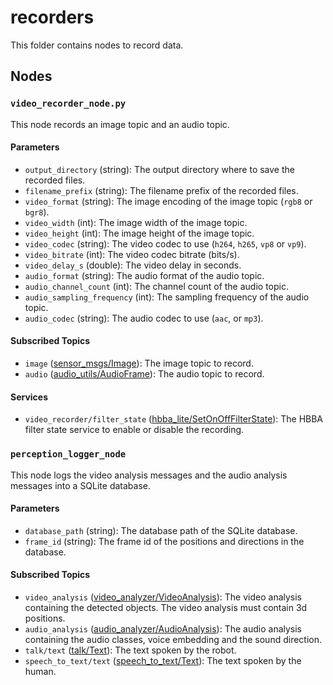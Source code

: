 # recorders
This folder contains nodes to record data.

## Nodes
### `video_recorder_node.py`
This node records an image topic and an audio topic.

#### Parameters
 - `output_directory` (string): The output directory where to save the recorded files.
 - `filename_prefix` (string): The filename prefix of the recorded files.
 - `video_format` (string): The image encoding of the image topic (`rgb8` or `bgr8`).
 - `video_width` (int): The image width of the image topic.
 - `video_height` (int): The image height of the image topic.
 - `video_codec` (string): The video codec to use (`h264`, `h265`, `vp8` or `vp9`).
 - `video_bitrate` (int): The video codec bitrate (bits/s).
 - `video_delay_s` (double): The video delay in seconds.
 - `audio_format` (string): The audio format of the audio topic.
 - `audio_channel_count` (int): The channel count of the audio topic.
 - `audio_sampling_frequency` (int): The sampling frequency of the audio topic.
 - `audio_codec` (string): The audio codec to use (`aac`, or `mp3`).

#### Subscribed Topics
 - `image` ([sensor_msgs/Image](http://docs.ros.org/en/noetic/api/sensor_msgs/html/msg/Image.html)): The image topic to record.
 - `audio` ([audio_utils/AudioFrame](https://github.com/introlab/audio_utils/blob/main/msg/AudioFrame.msg)): The audio topic to record.

#### Services
 - `video_recorder/filter_state` ([hbba_lite/SetOnOffFilterState](../../hbba_lite/srv/SetOnOffFilterState.srv)): The HBBA filter state service to enable or disable the recording.

### `perception_logger_node`
This node logs the video analysis messages and the audio analysis messages into a SQLite database.

#### Parameters
 - `database_path` (string): The database path of the SQLite database.
 - `frame_id` (string): The frame id of the positions and directions in the database.

#### Subscribed Topics
 - `video_analysis` ([video_analyzer/VideoAnalysis](../../perceptions/video_analyzer/msg/VideoAnalysis.msg)): The video analysis containing the detected objects. The video analysis must contain 3d positions.
 - `audio_analysis` ([audio_analyzer/AudioAnalysis](../../perceptions/audio_analyzer/msg/AudioAnalysis.msg)): The audio analysis containing the audio classes, voice embedding and the sound direction.
 - `talk/text` ([talk/Text](../../behaviors/talk/msg/Text.msg)): The text spoken by the robot.
 - `speech_to_text/text` ([speech_to_text/Text](../../perceptions/speech_to_text/msg/Transcript.msg)): The text spoken by the human.

